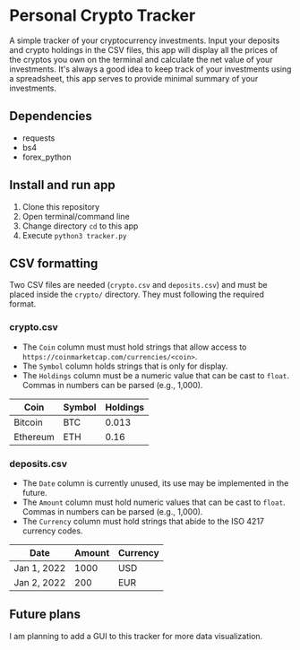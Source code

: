 # Personal Crypto Tracker
A simple tracker of your cryptocurrency investments. Input your deposits and crypto holdings in the CSV files, this app will display all the prices of the cryptos you own on the terminal and calculate the net value of your investments. It's always a good idea to keep track of your investments using a spreadsheet, this app serves to provide minimal summary of your investments.

## Dependencies
- requests
- bs4
- forex_python

## Install and run app
1. Clone this repository
2. Open terminal/command line
3. Change directory `cd` to this app
4. Execute `python3 tracker.py`

## CSV formatting
Two CSV files are needed (`crypto.csv` and `deposits.csv`) and must be placed inside the `crypto/` directory. They must following the required format.

### crypto.csv
- The `Coin` column must must hold strings that allow access to `https://coinmarketcap.com/currencies/<coin>`.
- The `Symbol` column holds strings that is only for display.
- The `Holdings` column must be a numeric value that can be cast to `float`. Commas in numbers can be parsed (e.g., 1,000).

| Coin | Symbol | Holdings |
| -- | -- | -- |
| Bitcoin | BTC | 0.013 |
| Ethereum | ETH | 0.16 |

### deposits.csv
- The `Date` column is currently unused, its use may be implemented in the future.
- The `Amount` column must hold numeric values that can be cast to `float`. Commas in numbers can be parsed (e.g., 1,000).
- The `Currency` column must hold strings that abide to the ISO 4217 currency codes.

| Date | Amount | Currency |
| -- | -- | -- |
| Jan 1, 2022 | 1000 | USD |
| Jan 2, 2022 | 200 | EUR |

## Future plans
I am planning to add a GUI to this tracker for more data visualization.

